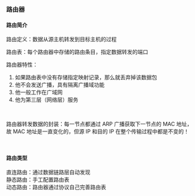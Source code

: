 ### 路由器

#### 路由简介

路由定义：数据从源主机转发到目标主机的过程

路由表：每个路由器中存储的路由条目，指定数据转发的端口

路由器特性：

1. 如果路由表中没有存储指定映射记录，那么就丢弃掉该数据包
2. 他不会发送广播，具有隔离广播域功能
3. 他一般工作在广域网
4. 他为第三层（网络层）服务

<br>

路由器转发数据的封装：每一节点都通过 ARP 广播获取下一节点的 MAC 地址，故 MAC 地址是一直变化的，但源 IP 和目的 IP 在整个传输过程中都是不变的！

<br>

#### 路由类型

直连路由：通过数据链路层自动发现  
静态路由：手工配置路由表  
动态路由：路由器通过协议自己完善路由表

<br>

####
